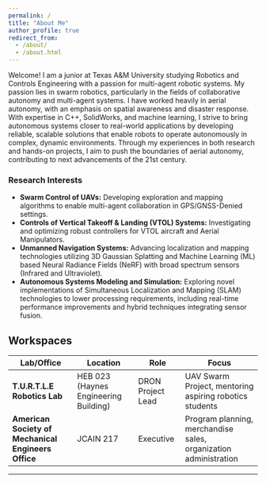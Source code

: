 ```yaml
---
permalink: /
title: "About Me"
author_profile: true
redirect_from: 
  - /about/
  - /about.html
---
```


Welcome! I am a junior at Texas A&M University studying Robotics and Controls Engineering with a passion for multi-agent robotic systems. My passion lies in swarm robotics, particularly in the fields of collaborative autonomy and multi-agent systems. I have worked heavily in aerial autonomy, with an emphasis on spatial awareness and disaster response. With expertise in C++, SolidWorks, and machine learning, I strive to bring autonomous systems closer to real-world applications by developing reliable, scalable solutions that enable robots to operate autonomously in complex, dynamic environments. Through my experiences in both research and hands-on projects, I aim to push the boundaries of aerial autonomy, contributing to next advancements of the 21st century.
 
### Research Interests  
<!-- multi agent systems, swarm robotics, drone navigation, aerial autonomy, and collaborative development -->
 - **Swarm Control of UAVs:** Developing exploration and mapping algorithms to enable multi-agent collaboration in GPS/GNSS-Denied settings.
 - **Controls of Vertical Takeoff & Landing (VTOL) Systems:** Investigating and optimizing robust controllers for VTOL aircraft and Aerial Manipulators.
 - **Unmanned Navigation Systems:** Advancing localization and mapping technologies utilizing 3D Gaussian Splatting and Machine Learning (ML) based Neural Radiance Fields (NeRF) with broad spectrum sensors (Infrared and Ultraviolet).
 - **Autonomous Systems Modeling and Simulation:** Exploring novel implementations of Simultaneous Localization and Mapping (SLAM) technologies to lower processing requirements, including real-time performance improvements and hybrid techniques integrating sensor fusion.

## Workspaces

| **Lab/Office** | **Location** | **Role** | **Focus** |
|----------------|--------------|----------|-----------|
| **T.U.R.T.L.E Robotics Lab** | HEB 023 (Haynes Engineering Building) | DRON Project Lead | UAV Swarm Project, mentoring aspiring robotics students |
| **American Society of Mechanical Engineers Office** | JCAIN 217 | Executive | Program planning, merchandise sales, organization administration |

---